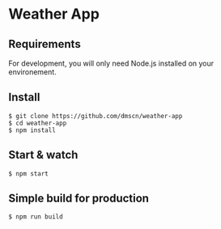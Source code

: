 # Weather App

## Requirements

For development, you will only need Node.js installed on your environement.

## Install

    $ git clone https://github.com/dmscn/weather-app
    $ cd weather-app
    $ npm install

## Start & watch

    $ npm start

## Simple build for production

    $ npm run build
